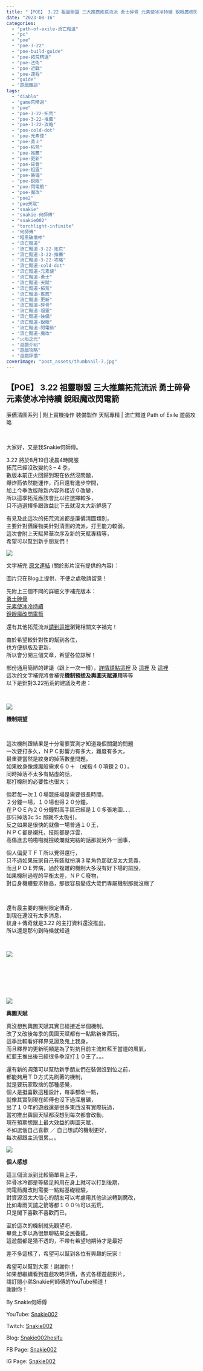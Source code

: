 ```yaml
---
title: "【POE】 3.22 祖靈聯盟 三大推薦拓荒流派 勇士碎骨 元素使冰冷持續 銳眼魔改閃電箭 | 廉價清圖系列 | 附上實機操作 裝備製作 天賦專精 | 流亡黯道 Path of Exile 遊戲攻略"
date: "2023-08-16"
categories: 
  - "path-of-exile-流亡黯道"
  - "pc"
  - "poe"
  - "poe-3-22"
  - "poe-build-guide"
  - "poe-拓荒精選"
  - "poe-法術"
  - "poe-近戰"
  - "poe-遠程"
  - "guide"
  - "遊戲雜談"
tags: 
  - "diablo"
  - "game荒精選"
  - "poe"
  - "poe-3-22-拓荒"
  - "poe-3-22-推薦"
  - "poe-3-22-攻略"
  - "poe-cold-dot"
  - "poe-元素使"
  - "poe-勇士"
  - "poe-拓荒"
  - "poe-推薦"
  - "poe-更新"
  - "poe-碎骨"
  - "poe-祖靈"
  - "poe-裝備"
  - "poe-銳眼"
  - "poe-閃電箭"
  - "poe-魔改"
  - "poe2"
  - "poe天賦"
  - "snakie"
  - "snakie-何師傅"
  - "snakie002"
  - "torchlight-infinite"
  - "何師傅"
  - "暗黑破壞神"
  - "流亡黯道"
  - "流亡黯道-3-22-拓荒"
  - "流亡黯道-3-22-推薦"
  - "流亡黯道-3-22-攻略"
  - "流亡黯道-cold-dot"
  - "流亡黯道-元素使"
  - "流亡黯道-勇士"
  - "流亡黯道-天賦"
  - "流亡黯道-拓荒"
  - "流亡黯道-推薦"
  - "流亡黯道-更新"
  - "流亡黯道-碎骨"
  - "流亡黯道-祖靈"
  - "流亡黯道-裝備"
  - "流亡黯道-銳眼"
  - "流亡黯道-閃電箭"
  - "流亡黯道-魔改"
  - "火炬之光"
  - "遊戲介紹"
  - "遊戲攻略"
  - "遊戲評價"
coverImage: "post_assets/thumbnail-7.jpg"
---
```


## 【POE】 3.22 祖靈聯盟 三大推薦拓荒流派 勇士碎骨 元素使冰冷持續 銳眼魔改閃電箭  
廉價清圖系列 | 附上實機操作 裝備製作 天賦專精 | 流亡黯道 Path of Exile 遊戲攻略

  
   

  
大家好，又是我Snakie何師傅。  

  
3.22 將於8月19日凌晨4時開服  
拓荒已經沒改變約3 – 4 季，  
數版本前正火回歸到現在依然沒問題，  
爆炸箭依然能運作，而且還有進步空間，  
加上今季改版除新內容外接近０改變，  
所以這季拓荒應該會比以往選擇較多，  
只不過選擇多跟效益比下去就沒太大新鮮感了  

  
有見及此這次的拓荒流派都是廉價清圖類別，  
主要針對價廉物美針對清圖的流派，打王能力較弱，  
這次會附上天賦昇華次序及新的天賦專精等，  
希望可以幫到新手朋友們！  

  
![](post_assets/thumbnail-7-1024x576.jpg)  

  
文字補完 [原文連結](https://snakie002hosifu.blog/3-22-leaguestart) (關於影片沒有提供的內容)：  

  
圖片只在Blog上提供，不便之處敬請留意！  

  
先附上三個不同的詳細文字補完版本：  
[勇士碎骨](https://snakie002hosifu.blog/3-22-leaguestart-boneshatter)  
[元素使冰冷持續](https://snakie002hosifu.blog/3-22-leaguestart-colddot)  
[銳眼魔改閃電箭](https://snakie002hosifu.blog/3-22-leaguestart-lightningarrow)  

  
還有其他拓荒流派[請到這裡](https://snakie002hosifu.blog/category/poe-%e6%8b%93%e8%8d%92%e7%b2%be%e9%81%b8/)瀏覽相關文字補完！  

  
由於希望較針對性的幫到各位，  
也方便排版及更新，  
所以會分開三個文章，希望各位諒解！  

  
部份通用簡陋的建議（跟上一次一樣），[詳情請點這裡](https://snakie002hosifu.blog/3-21pre/) 及 [這裡](https://snakie002hosifu.blog/3-20pre/) 及 [這裡](https://snakie002hosifu.blog/3-19pre/)  
這次的文字補完將會補完**機制預想及輿圖天賦運用**等等  
以下是針對3.22拓荒的建議及考慮：  

  
   

  
![](post_assets/先祖的試煉-規則3-1024x576.jpg)  

  
**機制期望**  

  
   

  
這次機制跟結果是十分需要實測才知道幾個關鍵的問題  
一次要打多久，ＮＰＣ影響力有多大，難度有多大，  
最重要當然是紋身的掉落數量問題，  
如果紋身像煉魔般需求６０＋ （戒指４０項鍊２０），  
同時掉落不太多有點虛的話，  
那打機制的必要性也很大；  

  
倘若每一次１０場競技場是需要很長時間，  
２分鐘一場，１０場也得２０分鐘，  
在ＰＯＥ內２０分鐘對高手區已經是１０多張地圖．．．  
卻只掉落3c 5c 那就不太吸引，  
反之如果是很快的就像一場普通１０王，  
ＮＰＣ都是襯托，技能都是浮雲，  
高傷進去啪啪啪就撿破爛就完結的話那就另外一回事，  

  
個人偏愛ＴＦＴ所以覺得還行，  
只不過如果玩家自己有裝就扮演３星角色那就沒太大意義，  
而且ＰＯＥ弊病，過於複雜的機制大多沒有好下場的前設，  
如果機制過程的平衡太差，ＮＰＣ廢物，  
對自身機體要求極高，那很容易變成大佬們專屬機制那就沒癮了  

  
   

  
還有最主要的機制限定傳奇，  
到現在還沒有太多消息，  
紋身＋傳奇就是3.22 的主打資料還沒推出，  
所以還是那句到時候就知道  

  
   

  
![](post_assets/0039-新命運卡.png)  

  
   

  
   

  
   

  
![](post_assets/先祖的試煉-玩法-1024x576.jpg)  

  
**輿圖天賦**  

  
真沒想到輿圖天賦其實已經接近半個機制，  
改了又改後每季的輿圖天賦都有一點點新東西玩，  
這季比較看好釋界見證及鬼上我身，  
而且釋界的更新明顯是為了對抗目前主流紅藍王當道的風氣，  
紅藍王推出後已經很多季沒打１０王了。。。  

  
還有新的凋落可以幫助新手朋友們在裝備沒到位之前，  
都能夠用ＴＤ方式先刷著的機制，  
就是要玩家取捨的那種感覺，  
個人是挺喜歡這種設計，每季都改一點，  
就像其實到現在師傅也沒下過深層礦，  
出了１０年的遊戲還是很多東西沒有實際玩過，  
當初推出輿圖天賦都沒想到每次都會改動，  
現在預期想跟上最大效益的輿圖天賦，  
不如選個自己喜歡 ／ 自己想試的機制更好，  
每次都跟主流很累。。。  

  
![](post_assets/核心禁忌聖域-玩法改變3-1024x576.jpg)  

  
**個人感想**  

  
這三個流派到比較簡單易上手，  
碎骨冰冷都是等級足夠用在身上就可以打到後期，  
閃電箭魔改則需要一點點基礎經驗，  
對資源沒太大信心的朋友可以考慮用其他流派轉到魔改，  
比如毒雨天譴之箭等都１００％可以拓荒，  
只是閣下喜歡不喜歡而已，  

  
至於這次的機制就先觀望吧，  
畢竟上季以為很無聊結果全民養雞，  
這遊戲都是猜不透的，不帶有希望地期待才是最好  

  
差不多這樣了，希望可以幫到各位有興趣的玩家！  

  
希望可以幫到大家！謝謝你！  
如果想繼續看到遊戲攻略評價，各式各樣遊戲影片，  
請訂閱小弟Snakie何師傅的YouTube頻道！  
謝謝你！  

  
By Snakie何師傅  

  
YouTube: [Snakie002](https://www.youtube.com/channel/UCDOMLG_RBSoqVHK3sIYJeLA)  

  
Twitch: [Snakie002](https://www.twitch.tv/snakie002/)  

  
Blog: [Snakie002hosifu](https://snakie002hosifu.blog/)  

  
FB Page: [Snakie002](https://www.facebook.com/Snakie002/)  

  
IG Page: [Snakie002](https://www.instagram.com/snakie002/)
